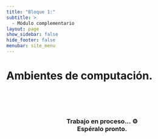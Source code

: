 ```yaml
---
title: "Bloque 1:"
subtitle: >
  - Módulo complementario
layout: page
show_sidebar: false
hide_footer: false
menubar: site_menu
---
```


# Ambientes de computación.

<br><br><br>
<center>
  <h3>Trabajo en proceso... ⚙️ <br>Espéralo pronto.</h3>
</center>
